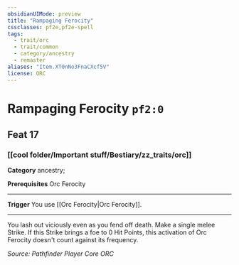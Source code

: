 ```yaml
---
obsidianUIMode: preview
title: "Rampaging Ferocity"
cssclasses: pf2e,pf2e-spell
tags:
  - trait/orc
  - trait/common
  - category/ancestry
  - remaster
aliases: "Item.XT0nNo3FnaCXcf5V"
license: ORC
---
```

# Rampaging Ferocity `pf2:0`
## Feat 17
### [[cool folder/Important stuff/Bestiary/zz_traits/orc]]

**Category** ancestry; 



**Prerequisites** Orc Ferocity
* * *
**Trigger** You use [[Orc Ferocity|Orc Ferocity]].

* * *

You lash out viciously even as you fend off death. Make a single melee Strike. If this Strike brings a foe to 0 Hit Points, this activation of Orc Ferocity doesn't count against its frequency.

*Source: Pathfinder Player Core*
*ORC*